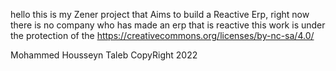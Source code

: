 hello this is my Zener project that Aims to build a Reactive Erp, right now there is no company who has made an erp that is reactive
this work is under the protection of the 
https://creativecommons.org/licenses/by-nc-sa/4.0/

Mohammed Housseyn Taleb CopyRight 2022
